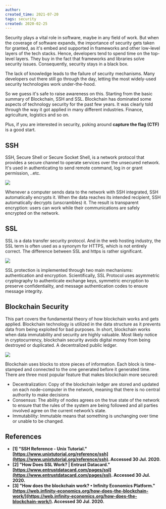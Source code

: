 ```yaml
---
author: 
created_time: 2021-07-20
tags: security
created: 2020-02-25
---
```


Security plays a vital role in software, maybe in any field of work. But when the coverage of software expands, the importance of security gets taken for granted, as it's embed and supported in frameworks and other low-level layers of the tech stacks. Hence, developers tend to spend time on the top-level layers. They buy in the fact that frameworks and libraries solve security issues. Consequently, security stays in a black box.

The lack of knowledge leads to the failure of security mechanisms. Many developers out there still go through the day, letting the most widely-used security technologies work under-the-hood.

So we guess it's safe to raise awareness on this. Starting from the basic summary of Blockchain, SSH and SSL. Blockchain has dominated some aspects of technology security for the past few years. It was clearly told through the way it got applied in many different industries. Finance, agriculture, logistics and so on.

Plus, if you are interested in security, poking around **capture the flag (CTF)** is a good start.

## SSH

SSH, Secure Shell or Secure Socket Shell, is a network protocol that provides a secure channel to operate services over the unsecured network. It's used in authenticating to send remote command, log in or grant permission, ..etc.

![](https://s3.us-west-2.amazonaws.com/secure.notion-static.com/72e50e1b-3a77-4c0a-8f4d-e9f454f5f68a/Untitled.png?X-Amz-Algorithm=AWS4-HMAC-SHA256&X-Amz-Content-Sha256=UNSIGNED-PAYLOAD&X-Amz-Credential=AKIAT73L2G45EIPT3X45%2F20231031%2Fus-west-2%2Fs3%2Faws4_request&X-Amz-Date=20231031T202425Z&X-Amz-Expires=3600&X-Amz-Signature=70aa346164a330aca9d7df54cb6a2a810277c1444e0a9eeea9b63992e2cf5fd2&X-Amz-SignedHeaders=host&x-id=GetObject)


Whenever a computer sends data to the network with SSH integrated, SSH automatically encrypts it. When the data reaches its intended recipient, SSH automatically decrypts (unscrambles) it. The result is transparent encryption: users can work while their communications are safely encrypted on the network.

## SSL

SSL is a data transfer security protocol. And in the web hosting industry, the SSL term is often used as a synonym for HTTPS, which is not entirely correct. The difference between SSL and https is rather significant.


![](https://s3.us-west-2.amazonaws.com/secure.notion-static.com/40170fc4-48f7-4ad4-ab9c-ddd2c18ab16c/Untitled.png?X-Amz-Algorithm=AWS4-HMAC-SHA256&X-Amz-Content-Sha256=UNSIGNED-PAYLOAD&X-Amz-Credential=AKIAT73L2G45EIPT3X45%2F20231031%2Fus-west-2%2Fs3%2Faws4_request&X-Amz-Date=20231031T202425Z&X-Amz-Expires=3600&X-Amz-Signature=857633144dd3d8745cbd41a50be11568c5eb30b430648adb1d39f6349c1fa022&X-Amz-SignedHeaders=host&x-id=GetObject)


SSL protection is implemented through two main mechanisms: authentication and encryption. Scientifically, SSL Protocol uses asymmetric cryptography to authenticate exchange keys, symmetric encryption to preserve confidentiality, and message authentication codes to ensure message integrity.

## Blockchain Security

This part covers the fundamental theory of how blockchain works and gets applied. Blockchain technology is utilized in the data structure as it prevents data from being exploited for bad purposes. In short, blockchain works when data immutability and security are highly valuable. Most likely notice in cryptocurrency, blockchain security avoids digital money from being destroyed or duplicated. A decentralized public ledger.


![](https://s3.us-west-2.amazonaws.com/secure.notion-static.com/c3ad2d65-747f-4a48-8cd6-151b8675f6fb/Untitled.png?X-Amz-Algorithm=AWS4-HMAC-SHA256&X-Amz-Content-Sha256=UNSIGNED-PAYLOAD&X-Amz-Credential=AKIAT73L2G45EIPT3X45%2F20231031%2Fus-west-2%2Fs3%2Faws4_request&X-Amz-Date=20231031T202425Z&X-Amz-Expires=3600&X-Amz-Signature=f694884295fef7f3acfadb56d1a3d21e7e151d7467e864482bceefae8a4bccd0&X-Amz-SignedHeaders=host&x-id=GetObject)


Blockchain uses blocks to store pieces of information. Each block is time-stamped and connected to the one generated before it generated time. There are three most popular feature that makes blockchain more secured:

* Decentralization: Copy of the blockchain ledger are stored and updated on each node-computer in the network, meaning that there is no central authority to make decisions
* Consensus: The ability of nodes agrees on the true state of the network to ensure that the rules of the system are being followed and all parties involved agree on the current network’s state.
* Immutability: Immutable means that something is unchanging over time or unable to be changed.

## References

* **[1] "SSH Reference - Unix Tutorial." ****[https://www.unixtutorial.org/reference/ssh](https://www.unixtutorial.org/reference/ssh)****. Accessed 30 Jul. 2020.**
* **[2] "How Does SSL Work? | Entrust Datacard." ****[https://www.entrustdatacard.com/pages/ssl](https://www.entrustdatacard.com/pages/ssl)****. Accessed 30 Jul. 2020.**
* **[3] "How does the blockchain work? • Infinity Economics Platform." ****[https://web.infinity-economics.org/how-does-the-blockchain-work/](https://web.infinity-economics.org/how-does-the-blockchain-work/)****. Accessed 30 Jul. 2020.**